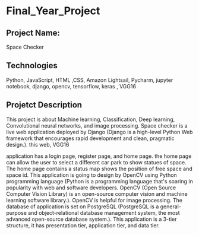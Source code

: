 # Final_Year_Project

## Project Name:
Space Checker

## Technologies
Python, JavaScript, HTML ,CSS, Amazon Lightsail, Pycharm, jupyter notebook, django, opencv, tensorflow, keras , VGG16

## Projetct Description
This project is about Machine learning, Classification, Deep learning, Convolutional neural networks,
and image processing.
Space checker is a live web application deployed by Django (Django is a high-level Python Web
framework that encourages rapid development and clean, pragmatic design.). this web, VGG16

application has a login page, register page, and home page. the home page can allow the user to
select a different car park to show statues of space. The home page contains a status map
shows the position of free space and space id.
This application is going to design by OpenCV using Python programming language (Python is a
programming language that's soaring in popularity with web and software developers. OpenCV
(Open Source Computer Vision Library) is an open-source computer vision and machine learning
software library.). OpenCV is helpful for image processing.
The database of application is set on PostgreSQL (PostgreSQL is a general-purpose and
object-relational database management system, the most advanced open-source database
system.).
This application is a 3-tier structure, it has presentation tier, application tier, and data tier.

